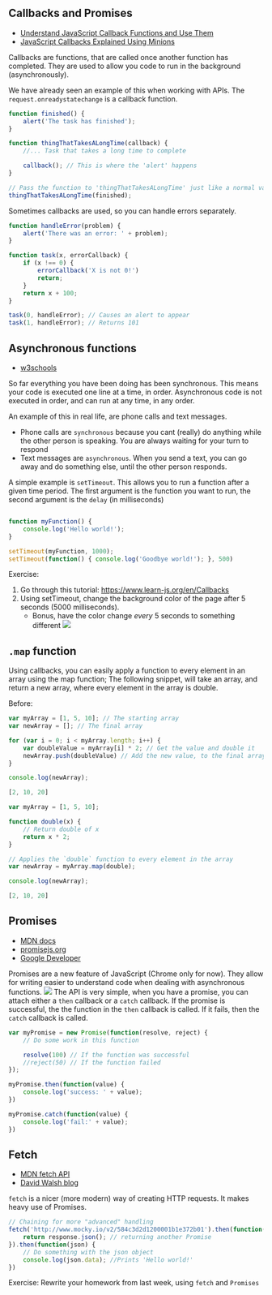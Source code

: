 Callbacks and Promises
---
 - [Understand JavaScript Callback Functions and Use Them](http://javascriptissexy.com/understand-javascript-callback-functions-and-use-them/)
 - [JavaScript Callbacks Explained Using Minions ](https://medium.freecodecamp.com/javascript-callbacks-explained-using-minions-da272f4d9bcd#.83dht6ta8)

Callbacks are functions, that are called once another function has completed.
They are used to allow you code to run in the background (asynchronously).

We have already seen an example of this when working with APIs.
The `request.onreadystatechange` is a callback function.

```js
function finished() {
    alert('The task has finished');
}

function thingThatTakesALongTime(callback) {
    //... Task that takes a long time to complete

    callback(); // This is where the 'alert' happens
}

// Pass the function to 'thingThatTakesALongTime' just like a normal variable
thingThatTakesALongTime(finished);
```


Sometimes callbacks are used, so you can handle errors separately.
```js
function handleError(problem) {
    alert('There was an error: ' + problem);
}

function task(x, errorCallback) {
    if (x !== 0) {
        errorCallback('X is not 0!')
        return;
    }
    return x + 100;
}

task(0, handleError); // Causes an alert to appear
task(1, handleError); // Returns 101
```

## Asynchronous functions
 - [w3schools](http://www.w3schools.com/jsref/met_win_settimeout.asp)

So far everything you have been doing has been synchronous.
This means your code is executed one line at a time, in order.
Asynchronous code is not executed in order, and can run at any time, in any order.

An example of this in real life, are phone calls and text messages.
- Phone calls are `synchronous` because you cant (really) do anything while the other person is speaking.
    You are always waiting for your turn to respond
- Text messages are `asynchronous`.
    When you send a text, you can go away and do something else, until the other person responds.

A simple example is `setTimeout`.
This allows you to run a function after a given time period.
The first argument is the function you want to run, the second argument is the `delay` (in milliseconds)

```js

function myFunction() {
    console.log('Hello world!');
}

setTimeout(myFunction, 1000);
setTimeout(function() { console.log('Goodbye world!'); }, 500)
```

Exercise:
1. Go through this tutorial: https://www.learn-js.org/en/Callbacks
2. Using setTimeout, change the background color of the page after 5 seconds (5000 milliseconds).
    - Bonus, have the color change *every* 5 seconds to something different
    ![](http://g.recordit.co/g2EqBccNzh.gif)

## `.map` function
Using callbacks, you can easily apply a function to every element in an array using the map function;
The following snippet, will take an array, and return a new array, where every element in the array is double.

Before:
```js
var myArray = [1, 5, 10]; // The starting array
var newArray = []; // The final array

for (var i = 0; i < myArray.length; i++) {
    var doubleValue = myArray[i] * 2; // Get the value and double it
    newArray.push(doubleValue) // Add the new value, to the final array
}

console.log(newArray);

[2, 10, 20]
```

```js
var myArray = [1, 5, 10];

function double(x) {
    // Return double of x
    return x * 2;
}

// Applies the `double` function to every element in the array
var newArray = myArray.map(double);

console.log(newArray);

[2, 10, 20]
```

## Promises

 - [MDN docs](https://developer.mozilla.org/en/docs/Web/JavaScript/Reference/Global_Objects/Promise)
 - [promisejs.org](https://www.promisejs.org/)
 - [Google Developer](https://developers.google.com/web/fundamentals/getting-started/primers/promises)

Promises are a new feature of JavaScript (Chrome only for now).
They allow for writing easier to understand code when dealing with asynchronous functions.
![](http://exploringjs.com/es6/images/promises----promise_states_simple.jpg)
The API is very simple, when you have a promise, you can attach either a `then` callback or a `catch` callback.
If the promise is successful, the the function in the `then` callback is called. If it fails, then the `catch` callback is called.

```js
var myPromise = new Promise(function(resolve, reject) {
    // Do some work in this function

    resolve(100) // If the function was successful
    //reject(50) // If the function failed
});

myPromise.then(function(value) {
    console.log('success: ' + value);
})

myPromise.catch(function(value) {
    console.log('fail:' + value);
})
```

## Fetch
 - [MDN fetch API](https://developer.mozilla.org/en/docs/Web/API/Fetch_API)
 - [David Walsh blog](https://davidwalsh.name/fetch)

`fetch` is a nicer (more modern) way of creating HTTP requests. It makes heavy use of Promises.

```js
// Chaining for more "advanced" handling
fetch('http://www.mocky.io/v2/584c3d2d1200001b1e372b01').then(function(response) {
	return response.json(); // returning another Promise
}).then(function(json) {
    // Do something with the json object
    console.log(json.data); //Prints 'Hello world!'
})
```

Exercise: Rewrite your homework from last week, using `fetch` and `Promises`